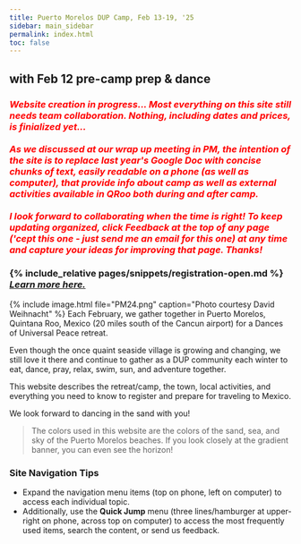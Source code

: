```yaml
---
title: Puerto Morelos DUP Camp, Feb 13-19, '25
sidebar: main_sidebar
permalink: index.html
toc: false
---
```


## with Feb 12 pre-camp prep & dance
### <span style="color:red">*Website creation in progress... Most everything on this site still needs team collaboration. Nothing, **including dates and prices**, is finialized yet...<br><br>As we discussed at our wrap up meeting in PM, the intention of the site is to replace last year's Google Doc with concise chunks of text, easily readable on a phone (as well as computer), that provide info about camp as well as external activities available in QRoo both during and after camp.<br><br>I look forward to collaborating when the time is right! To keep updating organized, click **Feedback** at the top of any page ('cept this one - just send me an email for this one) at any time and capture your ideas for improving that page. Thanks!*</span>
### {% include_relative pages/snippets/registration-open.md %} *[Learn more here.](pages/booking-las-arenas.md)*
{% include image.html file="PM24.png" caption="Photo courtesy David Weihnacht" %}
Each February, we gather together in Puerto Morelos, Quintana Roo, Mexico (20 miles south of the Cancun airport) for a Dances of Universal Peace retreat.

Even though the once quaint seaside village is growing and changing, we still love it there and continue to gather as a DUP community each winter to eat, dance, pray, relax, swim, sun, and adventure together.

This website describes the retreat/camp, the town, local activities, and everything you need to know to register and prepare for traveling to Mexico.

We look forward to dancing in the sand with you!

> The colors used in this website are the colors of the sand, sea, and sky of the Puerto Morelos beaches. If you look closely at the gradient banner, you can even see the horizon!

### Site Navigation Tips
* Expand the navigation menu items (top on phone, left on computer) to access each individual topic.
* Additionally, use the **Quick Jump** menu (three lines/hamburger at upper-right on phone, across top on computer) to access the most frequently used items, search the content, or send us feedback.